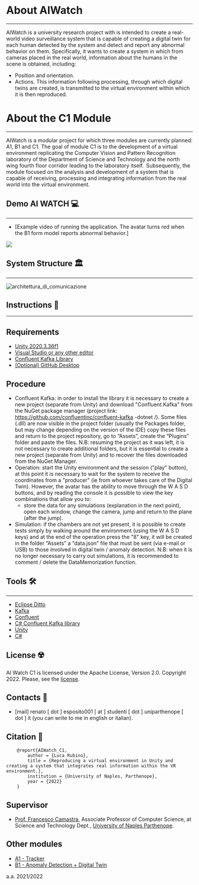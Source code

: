 # About AIWatch
***
AIWatch is a university research project with is intended to create a real-world video surveillance system that is capable of creating a digital twin for each human detected by the system and detect and report any abnormal behavior on them. Specifically, it wants to create a system in which from cameras placed in the real world, information about the humans in the scene is obtained, including:
- Position and orientation.
- Actions.
This information following processing, through which digital twins are created, is transmitted to the virtual environment within which it is then reproduced.

# About the C1 Module
***
AIWatch is a modular project for which three modules are currently planned: A1, B1 and C1.
The goal of module C1 is to the development of a virtual environment replicating the Computer Vision and Pattern Recognition laboratory of the Department of Science and Technology and the north wing fourth floor corridor leading to the laboratory itself.  Subsequently, the module focused on the analysis and development of a system that is capable of receiving, processing and integrating information from the real world into the virtual environment.  


## Demo AI WATCH 💻
***
- [Example video of running the application. The avatar turns red when the B1 form model reports abnormal behavior.]

[![](https://markdown-videos.deta.dev/youtube/SLqecnDKiSg)](https://youtu.be/SLqecnDKiSg)

## System Structure 🏛
***
![architettura_di_comunicazione](https://user-images.githubusercontent.com/53092291/203617948-1c0f1736-ca8b-4d35-9bc2-3db1e3901fb4.png)

## Instructions 🚀
***
## Requirements
- [Unity 2020.3.36f1](https://unity3d.com/get-unity/download/archive)
- [Visual Studio or any other editor](https://visualstudio.microsoft.com/it/downloads/)
- [Confluent Kafka Library](https://github.com/confluentinc/confluent-kafka-dotnet)
- [(Optional) GitHub Desktop](https://desktop.github.com/)

 
## Procedure
- Confluent Kafka: in order to install the library it is necessary to create a new project (separate from Unity) and download "Confluent.Kafka" from the NuGet package manager (project link: https://github.com/confluentinc/confluent-kafka -dotnet /). Some files (.dll) are now visible in the project folder (usually the Packages folder, but may change depending on the version of the IDE) copy these files and return to the project repository, go to “Assets”, create the “Plugins” folder and paste the files.
N.B: resuming the project as it was left, it is not necessary to create additional folders, but it is essential to create a new project (separate from Unity) and to recover the files downloaded from the NuGet Manager.
- Operation: start the Unity environment and the session ("play" button), at this point it is necessary to wait for the system to receive the coordinates from a "producer" (ie from whoever takes care of the Digital Twin). However, the avatar has the ability to move through the W A S D buttons, and by reading the console it is possible to view the key combinations that allow you to:
  - store the data for any simulations (explanation in the next point), open each window, change the camera, jump and return to the plane (after the jump).
 - Simulation: if the chambers are not yet present, it is possible to create tests simply by walking around the environment (using the W A S D keys) and at the end of the operation press the "8" key, it will be created in the folder “Assets” a “data.json” file that must be sent (via e-mail or USB) to those involved in digital twin / anomaly detection.
N.B: when it is no longer necessary to carry out simulations, it is recommended to comment / delete the DataMemorization function.



## Tools 🛠
***
- [Eclipse Ditto](https://www.eclipse.org/ditto/)
- [Kafka](https://kafka.apache.org/)
- [Confluent](https://www.confluent.io/)
- [C# Confluent Kafka library](https://github.com/confluentinc/confluent-kafka-dotnet)
- [Unity](https://unity.com/)
- [C#](https://learn.microsoft.com/it-it/dotnet/csharp/)


## License ☢️
AI Watch C1 is licensed under the Apache License, Version 2.0. Copyright 2022. Please, see the [license](https://github.com/RenatoEsposito1999/AIWatch_C1/blob/main/LICENSE).

## Contacts 🪪
- [mail] renato [ dot ] esposito001 [ at ] studenti [ dot ] uniparthenope [ dot ] it (you can write to me in english or italian).


## Citation 📖
```
    @report{AIWatch_C1,
        author = {Luca Rubino},
        title = {Reproducing a virtual environment in Unity and creating a system that integrates real information within the VR environment.},
        institution = {University of Naples, Parthenope},
        year = {2022}
    }
```

## Supervisor
- [Prof. Francesco Camastra](https://www.researchgate.net/profile/Francesco-Camastra), Associate Professor of Computer Science, at Science and Technology Dept.,  [University of Naples Parthenope](https://www.uniparthenope.it/).


## Other modules
- [A1 - Tracker](https://github.com/dennewbie/AI_Watch_A1)
- [B1 - Anomaly Detection + Digital Twin](https://github.com/Luruu/AI_Watch_B1)

a.a. 2021/2022
